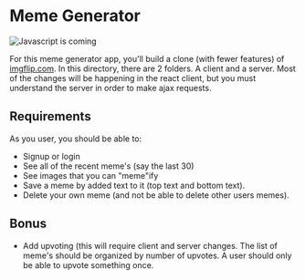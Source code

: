 # Meme Generator

![Javascript is coming](https://68.media.tumblr.com/54dcd8c143ae6d212cb7ec7063d0fd76/tumblr_inline_nxj0omcXSw1txf1cv_1280.jpg)


For this meme generator app, you'll build a clone (with fewer features) of [imgflip.com](https://imgflip.com/).  In this directory, there are 2 folders.  A client and a server.  Most of the changes will be happening in the react client, but you must understand the server in order to make ajax requests.

## Requirements

As you user, you should be able to:

* Signup or login
* See all of the recent meme's (say the last 30)
* See images that you can "meme"ify
* Save a meme by added text to it (top text and bottom text).
* Delete your own meme (and not be able to delete other users memes).

## Bonus

* Add upvoting (this will require client and server changes.  The list of meme's should be organized by number of upvotes. A user should only be able to upvote something once.
